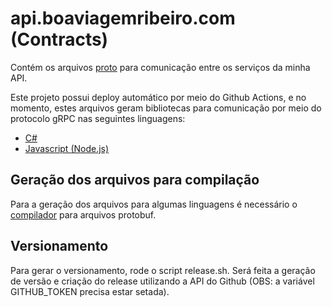 # api.boaviagemribeiro.com (Contracts)

Contém os arquivos [proto](https://developers.google.com/protocol-buffers/docs/proto) para comunicação entre os serviços da minha API.

Este projeto possui deploy automático por meio do Github Actions, e no momento, estes arquivos geram bibliotecas para comunicação por meio do protocolo gRPC nas seguintes linguagens:

* [C#](https://github.com/giovanebribeiro/api.boaviagem.xyz-contracts/packages/991213)
* [Javascript (Node.js)](https://github.com/giovanebribeiro/api.boaviagem.xyz-contracts/packages/1015252)

## Geração dos arquivos para compilação

Para a geração dos arquivos para algumas linguagens é necessário o [compilador](https://grpc.io/docs/protoc-installation/) para arquivos protobuf.

## Versionamento

Para gerar o versionamento, rode o script release.sh. Será feita a geração de versão e criação do release utilizando a API do Github (OBS: a variável GITHUB_TOKEN precisa estar setada).